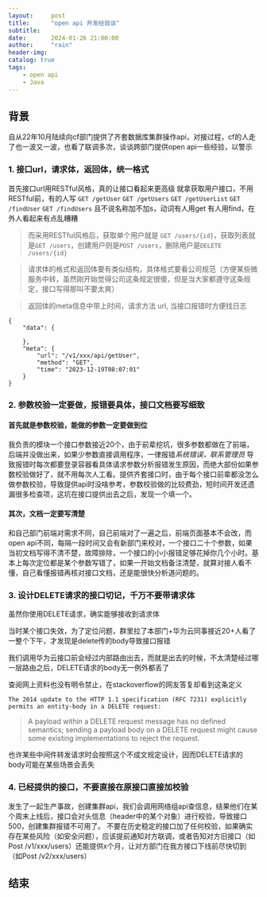 ```yaml
---
layout:     post
title:      "open api 开发经验谈"
subtitle:   
date:       2024-01-26 21:00:00
author:     "rain"
header-img: 
catalog: true
tags:
    - open api
    - Java
---
```





## 背景
自从22年10月陆续向cf部门提供了齐套数据库集群操作api，对接过程，cf的人走了也一波又一波，也看了联调多次，谈谈跨部门提供open api一些经验，以警示



### 1. 接口url，请求体，返回体，统一格式
首先接口url用RESTful风格，真的让接口看起来更高级
就拿获取用户接口，不用RESTful前，有的人写 `GET /getUser` `GET /getUsers` `GET /getUserList` `GET /findUser` `GET /findUsers`
且不说名称加不加s，动词有人用get 有人用find，在外人看起来有点乱糟糟
> 而采用RESTful风格后，获取单个用户就是 `GET /users/{id}`，获取列表就是`GET /users`，创建用户则是`POST /users`，删除用户是`DELETE /users/{id}`

> 请求体的格式和返回体要有类似结构，具体格式要看公司规范（方便某些微服务中转，虽然刚开始觉得公司这条规定很傻，但是当大家都遵守这条规定，接口写得那叫不要太爽）


> 返回体的meta信息中带上时间，请求方法 url, 当接口报错时方便找日志

```
{
    "data": {

    },
    "meta": {
        "url": "/v1/xxx/api/getUser",
        "method": "GET",
        "time": "2023-12-19T08:07:01"
    }
}
```

### 2. 参数校验一定要做，报错要具体，接口文档要写细致
#### 首先就是参数校验，能做的参数一定要做到位
我负责的模块一个接口参数接近20个，由于前辈挖坑，很多参数都做在了前端，后端并没做出来，如果少参数直接调用程序，一律报错*系统错误，联系管理员* 导致报错时每次都要登录容器看具体请求参数分析报错发生原因，而绝大部份如果参数校验做好了，就不用每次人工看。提供齐套接口时，由于每个接口前辈都没怎么做参数校验，导致提供api时没啥参考，参数校验做的比较费劲，短时间开发还遗漏很多检查项，这坑在接口提供出去之后，发现一个填一个。

#### 其次，文档一定要写清楚
和自己部门前端对需求不同，自己前端对了一遍之后，前端页面基本不会改，而open api不同，每隔一段时间又会有新部门来校对，一个接口二十个参数，如果当初文档写得不清不楚，故障排除，一个接口的小小报错足够花掉你几个小时。基本上每次定位都是某个参数写错了，如果一开始文档备注清楚，就算对接人看不懂，自己看懂报错再核对接口文档，还是能很快分析道问题的。

### 3. 设计DELETE请求的接口切记，千万不要带请求体
虽然你使用DELETE请求，确实能够接收到请求体

当时某个接口失效，为了定位问题，群里拉了本部门+华为云同事接近20+人看了一整个下午，才发现是delete传的body导致接口报错

我们调用华为云接口前会经过内部路由出去，而就是出去的时候，不太清楚经过哪一层路由之后，DELETE请求的body无一例外都丢了

查阅网上资料也没有明令禁止，在stackoverflow的网友答复却看到这条定义


```
The 2014 update to the HTTP 1.1 specification (RFC 7231) explicitly permits an entity-body in a DELETE request:
```

> A payload within a DELETE request message has no defined semantics; sending a payload body on a DELETE request might cause some existing implementations to reject the request.

也许某些中间件转发请求时会按照这个不成文规定设计，因而DELETE请求的body可能在某些场景会丢失

### 4. 已经提供的接口，不要直接在原接口直接加校验
发生了一起生产事故，创建集群api，我们会调用网络组api查信息，结果他们在某个周末上线后，接口会对头信息（header中的某个对象）进行校验，导致接口500，创建集群报错不可用了。
不要在历史稳定的接口加了任何校验，如果确实存在某些风险（如安全问题），应该提前通知对方联调，或者告知对方旧接口（如Post /v1/xxx/users）还能提供x个月，让对方部门在我方接口下线前尽快切到（如Post /v2/xxx/users）

## 结束